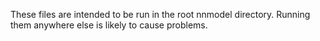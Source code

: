 These files are intended to be run in the root nnmodel directory.
Running them anywhere else is likely to cause problems.
